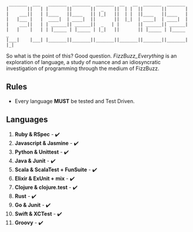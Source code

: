 ```
 _______  ___   _______  _______  _______  __   __  _______  _______
|       ||   | |       ||       ||  _    ||  | |  ||       ||       |
|    ___||   | |____   ||____   || |_|   ||  | |  ||____   ||____   |
|   |___ |   |  ____|  | ____|  ||       ||  |_|  | ____|  | ____|  |
|    ___||   | | ______|| ______||  _   | |       || ______|| ______|
|   |    |   | | |_____ | |_____ | |_|   ||       || |_____ | |_____   _
|___|    |___| |_______||_______||_______||_______||_______||_______| |_|
```

So what is the point of this? Good question. *FizzBuzz_Everything* is an exploration of language, a study of nuance and an idiosyncratic investigation of programming through the medium of FizzBuzz.

## Rules

* Every language **MUST** be tested and Test Driven.

## Languages

1. **Ruby & RSpec** - :heavy_check_mark:
2. **Javascript & Jasmine** - :heavy_check_mark:
3. **Python & Unittest** - :heavy_check_mark:
4. **Java & Junit** - :heavy_check_mark:
5. **Scala & ScalaTest + FunSuite** - :heavy_check_mark:
6. **Elixir & ExUnit + mix** - :heavy_check_mark:
7. **Clojure & clojure.test** - :heavy_check_mark:
8. **Rust** - :heavy_check_mark:
9. **Go & Junit** - :heavy_check_mark:
10. **Swift & XCTest** - :heavy_check_mark:
11. **Groovy** - :heavy_check_mark:
